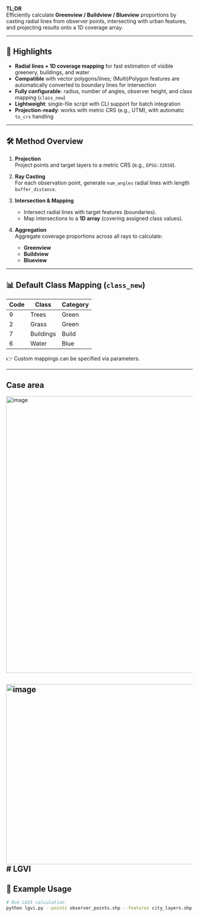 

**TL;DR**  
Efficiently calculate **Greenview / Buildview / Blueview** proportions by casting radial lines from observer points, intersecting with urban features, and projecting results onto a 1D coverage array.

---

## 🌟 Highlights

- **Radial lines + 1D coverage mapping** for fast estimation of visible greenery, buildings, and water  
- **Compatible** with vector polygons/lines; (Multi)Polygon features are automatically converted to boundary lines for intersection  
- **Fully configurable**: radius, number of angles, observer height, and class mapping (`class_new`)  
- **Lightweight**: single-file script with CLI support for batch integration  
- **Projection-ready**: works with metric CRS (e.g., UTM), with automatic `to_crs` handling  

---

## 🛠️ Method Overview

1. **Projection**  
   Project points and target layers to a metric CRS (e.g., `EPSG:32650`).  

2. **Ray Casting**  
   For each observation point, generate `num_angles` radial lines with length `buffer_distance`.  

3. **Intersection & Mapping**  
   - Intersect radial lines with target features (boundaries).  
   - Map intersections to a **1D array** (covering assigned class values).  

4. **Aggregation**  
   Aggregate coverage proportions across all rays to calculate:  
   - **Greenview**  
   - **Buildview**  
   - **Blueview**  

---

## 📊 Default Class Mapping (`class_new`)

| Code | Class      | Category |
|------|-----------|----------|
| 9    | Trees     | Green    |
| 2    | Grass     | Green    |
| 7    | Buildings | Build    |
| 6    | Water     | Blue     |

👉 Custom mappings can be specified via parameters.

---
## Case area
<img width="834" height="747" alt="image" src="https://github.com/user-attachments/assets/533ebd0f-e5d5-4062-b997-37a9f281d9ca" />

<img width="865" height="486" alt="image" src="https://github.com/user-attachments/assets/5c700573-5e51-4f1b-95c7-b761eb795db0" /># LGVI
---
## 📌 Example Usage

```bash
# Run LGVI calculation
python lgvi.py --points observer_points.shp --features city_layers.shp --num_angles 360 --radius 100




